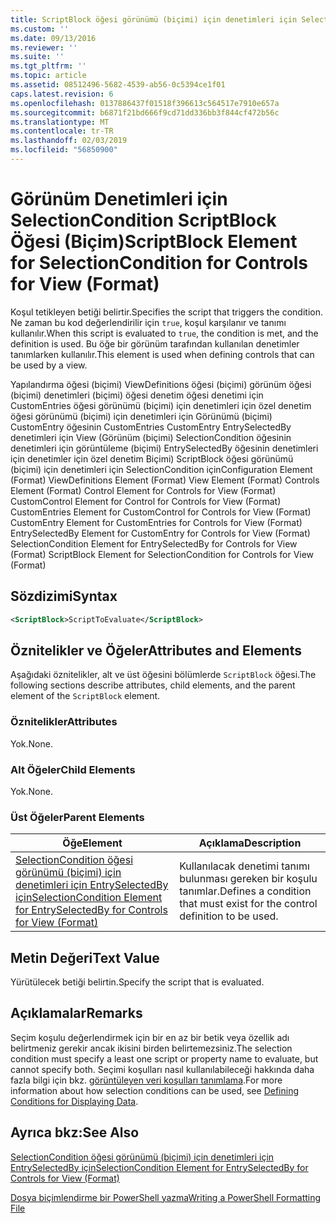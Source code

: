 ```yaml
---
title: ScriptBlock öğesi görünümü (biçimi) için denetimleri için SelectionCondition için | Microsoft Docs
ms.custom: ''
ms.date: 09/13/2016
ms.reviewer: ''
ms.suite: ''
ms.tgt_pltfrm: ''
ms.topic: article
ms.assetid: 08512496-5682-4539-ab56-0c5394ce1f01
caps.latest.revision: 6
ms.openlocfilehash: 0137886437f01518f396613c564517e7910e657a
ms.sourcegitcommit: b6871f21bd666f9cd71dd336bb3f844cf472b56c
ms.translationtype: MT
ms.contentlocale: tr-TR
ms.lasthandoff: 02/03/2019
ms.locfileid: "56850900"
---
```

# <a name="scriptblock-element-for-selectioncondition-for-controls-for-view-format"></a><span data-ttu-id="9c7d1-102">Görünüm Denetimleri için SelectionCondition ScriptBlock Öğesi (Biçim)</span><span class="sxs-lookup"><span data-stu-id="9c7d1-102">ScriptBlock Element for SelectionCondition for Controls for View (Format)</span></span>

<span data-ttu-id="9c7d1-103">Koşul tetikleyen betiği belirtir.</span><span class="sxs-lookup"><span data-stu-id="9c7d1-103">Specifies the script that triggers the condition.</span></span> <span data-ttu-id="9c7d1-104">Ne zaman bu kod değerlendirilir için `true`, koşul karşılanır ve tanımı kullanılır.</span><span class="sxs-lookup"><span data-stu-id="9c7d1-104">When this script is evaluated to `true`, the condition is met, and the definition is used.</span></span> <span data-ttu-id="9c7d1-105">Bu öğe bir görünüm tarafından kullanılan denetimler tanımlarken kullanılır.</span><span class="sxs-lookup"><span data-stu-id="9c7d1-105">This element is used when defining controls that can be used by a view.</span></span>

<span data-ttu-id="9c7d1-106">Yapılandırma öğesi (biçimi) ViewDefinitions öğesi (biçimi) görünüm öğesi (biçimi) denetimleri (biçimi) öğesi denetim öğesi denetimi için CustomEntries öğesi görünümü (biçimi) için denetimleri için özel denetim öğesi görünümü (biçimi) için denetimleri için Görünümü (biçimi) CustomEntry öğesinin CustomEntries CustomEntry EntrySelectedBy denetimleri için View (Görünüm (biçimi) SelectionCondition öğesinin denetimleri için görüntüleme (biçimi) EntrySelectedBy öğesinin denetimleri için denetimler için özel denetim Biçimi) ScriptBlock öğesi görünümü (biçimi) için denetimleri için SelectionCondition için</span><span class="sxs-lookup"><span data-stu-id="9c7d1-106">Configuration Element (Format) ViewDefinitions Element (Format) View Element (Format) Controls Element (Format) Control Element for Controls for View (Format) CustomControl Element for Control for Controls for View (Format) CustomEntries Element for CustomControl for Controls for View (Format) CustomEntry Element for CustomEntries for Controls for View (Format) EntrySelectedBy Element for CustomEntry for Controls for View (Format) SelectionCondition Element for EntrySelectedBy for Controls for View (Format) ScriptBlock Element for SelectionCondition for Controls for View (Format)</span></span>

## <a name="syntax"></a><span data-ttu-id="9c7d1-107">Sözdizimi</span><span class="sxs-lookup"><span data-stu-id="9c7d1-107">Syntax</span></span>

```xml
<ScriptBlock>ScriptToEvaluate</ScriptBlock>
```

## <a name="attributes-and-elements"></a><span data-ttu-id="9c7d1-108">Öznitelikler ve Öğeler</span><span class="sxs-lookup"><span data-stu-id="9c7d1-108">Attributes and Elements</span></span>

<span data-ttu-id="9c7d1-109">Aşağıdaki öznitelikler, alt ve üst öğesini bölümlerde `ScriptBlock` öğesi.</span><span class="sxs-lookup"><span data-stu-id="9c7d1-109">The following sections describe attributes, child elements, and the parent element of the `ScriptBlock` element.</span></span>

### <a name="attributes"></a><span data-ttu-id="9c7d1-110">Öznitelikler</span><span class="sxs-lookup"><span data-stu-id="9c7d1-110">Attributes</span></span>

<span data-ttu-id="9c7d1-111">Yok.</span><span class="sxs-lookup"><span data-stu-id="9c7d1-111">None.</span></span>

### <a name="child-elements"></a><span data-ttu-id="9c7d1-112">Alt Öğeler</span><span class="sxs-lookup"><span data-stu-id="9c7d1-112">Child Elements</span></span>

<span data-ttu-id="9c7d1-113">Yok.</span><span class="sxs-lookup"><span data-stu-id="9c7d1-113">None.</span></span>

### <a name="parent-elements"></a><span data-ttu-id="9c7d1-114">Üst Öğeler</span><span class="sxs-lookup"><span data-stu-id="9c7d1-114">Parent Elements</span></span>

|<span data-ttu-id="9c7d1-115">Öğe</span><span class="sxs-lookup"><span data-stu-id="9c7d1-115">Element</span></span>|<span data-ttu-id="9c7d1-116">Açıklama</span><span class="sxs-lookup"><span data-stu-id="9c7d1-116">Description</span></span>|
|-------------|-----------------|
|[<span data-ttu-id="9c7d1-117">SelectionCondition öğesi görünümü (biçimi) için denetimleri için EntrySelectedBy için</span><span class="sxs-lookup"><span data-stu-id="9c7d1-117">SelectionCondition Element for EntrySelectedBy for Controls for View (Format)</span></span>](./selectioncondition-element-for-entryselectedby-for-controls-for-view-format.md)|<span data-ttu-id="9c7d1-118">Kullanılacak denetimi tanımı bulunması gereken bir koşulu tanımlar.</span><span class="sxs-lookup"><span data-stu-id="9c7d1-118">Defines a condition that must exist for the control definition to be used.</span></span>|

## <a name="text-value"></a><span data-ttu-id="9c7d1-119">Metin Değeri</span><span class="sxs-lookup"><span data-stu-id="9c7d1-119">Text Value</span></span>

<span data-ttu-id="9c7d1-120">Yürütülecek betiği belirtin.</span><span class="sxs-lookup"><span data-stu-id="9c7d1-120">Specify the script that is evaluated.</span></span>

## <a name="remarks"></a><span data-ttu-id="9c7d1-121">Açıklamalar</span><span class="sxs-lookup"><span data-stu-id="9c7d1-121">Remarks</span></span>

<span data-ttu-id="9c7d1-122">Seçim koşulu değerlendirmek için bir en az bir betik veya özellik adı belirtmeniz gerekir ancak ikisini birden belirtemezsiniz.</span><span class="sxs-lookup"><span data-stu-id="9c7d1-122">The selection condition must specify a least one script or property name to evaluate, but cannot specify both.</span></span> <span data-ttu-id="9c7d1-123">Seçimi koşulları nasıl kullanılabileceği hakkında daha fazla bilgi için bkz. [görüntüleyen veri koşulları tanımlama](./defining-conditions-for-displaying-data.md).</span><span class="sxs-lookup"><span data-stu-id="9c7d1-123">For more information about how selection conditions can be used, see [Defining Conditions for Displaying Data](./defining-conditions-for-displaying-data.md).</span></span>

## <a name="see-also"></a><span data-ttu-id="9c7d1-124">Ayrıca bkz:</span><span class="sxs-lookup"><span data-stu-id="9c7d1-124">See Also</span></span>

[<span data-ttu-id="9c7d1-125">SelectionCondition öğesi görünümü (biçimi) için denetimleri için EntrySelectedBy için</span><span class="sxs-lookup"><span data-stu-id="9c7d1-125">SelectionCondition Element for EntrySelectedBy for Controls for View (Format)</span></span>](./selectioncondition-element-for-entryselectedby-for-controls-for-view-format.md)

[<span data-ttu-id="9c7d1-126">Dosya biçimlendirme bir PowerShell yazma</span><span class="sxs-lookup"><span data-stu-id="9c7d1-126">Writing a PowerShell Formatting File</span></span>](./writing-a-powershell-formatting-file.md)
